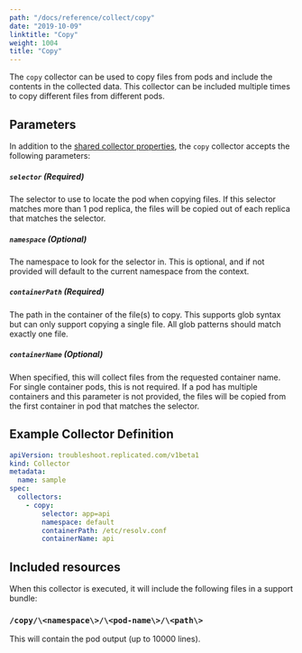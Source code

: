 ```yaml
---
path: "/docs/reference/collect/copy"
date: "2019-10-09"
linktitle: "Copy"
weight: 1004
title: "Copy"
---
```


The `copy` collector can be used to copy files from pods and include the contents in the collected data.
This collector can be included multiple times to copy different files from different pods.

## Parameters

In addition to the [shared collector properties](/docs/reference/collect/reference#shared-properties), the `copy` collector accepts the following parameters:

##### `selector` (Required)
The selector to use to locate the pod when copying files.
If this selector matches more than 1 pod replica, the files will be copied out of each replica that matches the selector.

##### `namespace` (Optional)
The namespace to look for the selector in.
This is optional, and if not provided will default to the current namespace from the context.

##### `containerPath` (Required)
The path in the container of the file(s) to copy.
This supports glob syntax but can only support copying a single file.
All glob patterns should match exactly one file.

##### `containerName` (Optional)
When specified, this will collect files from the requested container name. For single container pods, this is not required.
If a pod has multiple containers and this parameter is not provided, the files will be copied from the first container in pod that matches the selector.

## Example Collector Definition

```yaml
apiVersion: troubleshoot.replicated.com/v1beta1
kind: Collector
metadata:
  name: sample
spec:
  collectors:
    - copy:
        selector: app=api
        namespace: default
        containerPath: /etc/resolv.conf
        containerName: api

```


## Included resources

When this collector is executed, it will include the following files in a support bundle:

### `/copy/\<namespace\>/\<pod-name\>/\<path\>`

This will contain the pod output (up to 10000 lines).
